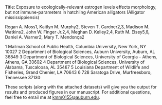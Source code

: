 Title: Exposure to ecologically-relevant estrogen levels effects morphology, but not immune-parameters in hatchling American alligators (Alligator mississippiensis)  

Regan A. Moss1, Kaitlyn M. Murphy2, Steven T. Gardner2,3, Madison M. Watkins2, John W. Finger Jr.2,4, Meghan D. Kelley2,4, Ruth M. Elsey5,6, Daniel A. Warner2, Mary T. Mendonça2  

1 Mailman School of Public Health, Columbia University, New York, NY 10027 
2 Department of Biological Sciences, Auburn University, Auburn, AL 36849 
3 Department of Biological Sciences, University of Georgia – Athens, Athens, GA 30602 
4 Department of Biological Sciences, University of Alabama, Tuscaloosa, AL 35487 
5 Louisiana Department of Wildlife and Fisheries, Grand Chenier, LA 70643 
6 728 Saratoga Drive, Murfreesboro, Tennessee 37130  

These scripts (along with the attached datasets) will give you the output for results and produced figures in our manuscript. For additional questions, feel free to email me at kmm0155@auburn.edu.
